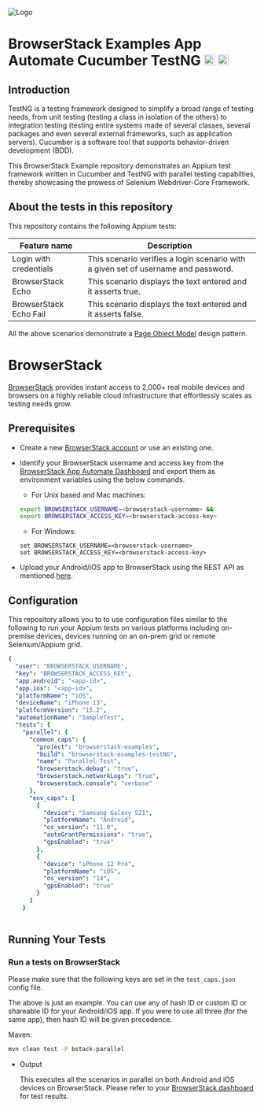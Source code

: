 ![Logo](https://www.browserstack.com/images/static/header-logo.jpg)

# BrowserStack Examples App Automate Cucumber TestNG <a href="https://cucumber.io"><img src="https://brandslogos.com/wp-content/uploads/images/large/cucumber-logo.png" alt="Cucumber" height="22" /></a> <a href="https://testng.org/"><img src="https://e7.pngegg.com/pngimages/640/776/png-clipart-testng-logo-software-testing-software-framework-computer-icons-automation-testing-angle-text.png" alt="TestNG" height="22" /></a>

## Introduction

TestNG is a testing framework designed to simplify a broad range of testing needs, from unit testing (testing a class in isolation of the others) to integration testing (testing entire systems made of several classes, several packages and even several external frameworks, such as application servers). Cucumber is a software tool that supports behavior-driven development (BDD).

This BrowserStack Example repository demonstrates an Appium test framework written in Cucumber and TestNG with parallel testing capabilties, thereby showcasing the prowess of Selenium Webdriver-Core Framework.

## About the tests in this repository

This repository contains the following Appium tests:

Feature name                          | Description |
| ---                                   | --- | 
| Login with credentials                | This scenario verifies a login scenario with a given set of username and password. |
| BrowserStack Echo          | This scenario displays the text entered and it asserts true. |
| BrowserStack Echo Fail            | This scenario displays the text entered and it asserts false. | 

All the above scenarios demonstrate a [Page Object Model](https://www.browserstack.com/guide/page-object-model-in-selenium) design pattern.

# BrowserStack

[BrowserStack](https://browserstack.com) provides instant access to 2,000+ real mobile devices and browsers on a highly reliable cloud infrastructure that effortlessly scales as testing needs grow.

## Prerequisites

- Create a new [BrowserStack account](https://www.browserstack.com/users/sign_up) or use an existing one.
- Identify your BrowserStack username and access key from the [BrowserStack App Automate Dashboard](https://app-automate.browserstack.com/) and export them as environment variables using the below commands.

  - For Unix based and Mac machines:

  ```sh
  export BROWSERSTACK_USERNAME=<browserstack-username> &&
  export BROWSERSTACK_ACCESS_KEY=<browserstack-access-key>
  ```

  - For Windows:

  ```shell
  set BROWSERSTACK_USERNAME=<browserstack-username>
  set BROWSERSTACK_ACCESS_KEY=<browserstack-access-key>
  ```
- Upload your Android/iOS app to BrowserStack using the REST API as mentioned [here](https://www.browserstack.com/docs/app-automate/api-reference/appium/apps#upload-an-app).

## Configuration

This repository allows you to to use configuration files similar to the following to run your Appium tests on various platforms including on-premise devices, devices running on an on-prem grid or remote Selenium/Appium grid.

```yml
{
  "user": "BROWSERSTACK_USERNAME",
  "key": "BROWSERSTACK_ACCESS_KEY",
  "app.android": "<app-id>",
  "app.ios": "<app-id>",
  "platformName": "iOS",
  "deviceName": "iPhone 13",
  "platformVersion": "15.2",
  "automationName": "SampleTest",
  "tests": {
    "parallel": {
      "common_caps": {
        "project": "browserstack-examples",
        "build": "browserstack-examples-testNG",
        "name": "Parallel Test",
        "browserstack.debug": "true",
        "browserstack.networkLogs": "true",
        "browserstack.console": "verbose"
      },
      "env_caps": [
        {
          "device": "Samsung Galaxy S21",
          "platformName": "Android",
          "os_version": "11.0",
          "autoGrantPermissions": "true",
          "gpsEnabled": "true"
        },
        {
          "device": "iPhone 12 Pro",
          "platformName": "iOS",
          "os_version": "14",
          "gpsEnabled": "true"
        }
      ]
    }
    

```

## Running Your Tests

### Run a tests on BrowserStack

Please make sure that the following keys are set in the ```test_caps.json``` config file. 

The above is just an example. You can use any of hash ID or custom ID or shareable ID for your Android/iOS app. If you were to use all three (for the same app), then hash ID will be given precedence. 


Maven:
  ```sh
  mvn clean test -P bstack-parallel
  ```
  
- Output

  This executes all the scenarios in parallel on both Android and iOS devices on BrowserStack. Please refer to your [BrowserStack dashboard](https://app-automate.browserstack.com/) for test results.




